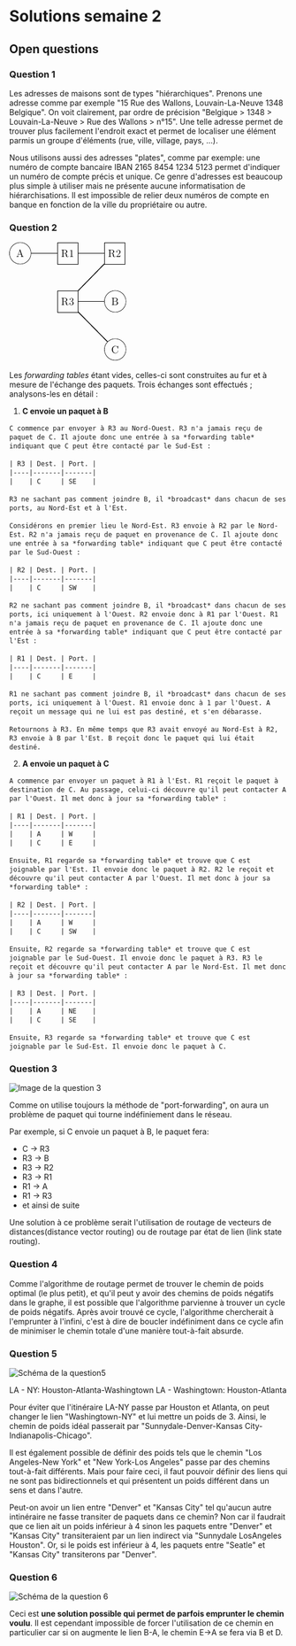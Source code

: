 # Solutions semaine 2

## Open questions

### Question 1
Les adresses de maisons sont de types "hiérarchiques". Prenons une adresse comme par exemple "15 Rue des Wallons, Louvain-La-Neuve 1348 Belgique". On voit clairement, par ordre de précision "Belgique > 1348 > Louvain-La-Neuve > Rue des Wallons > n°15". Une telle adresse permet de trouver plus facilement l'endroit exact et permet de localiser une élément parmis un groupe d'éléments (rue, ville, village, pays, ...). 

Nous utilisons aussi des adresses "plates", comme par exemple: une numéro de compte bancaire IBAN 2165 8454 1234 5123 permet d'indiquer un numéro de compte précis et unique. Ce genre d'adresses est beaucoup plus simple à utiliser mais ne présente aucune informatisation de hiérarchisations. Il est impossible de relier deux numéros de compte en banque en fonction de la ville du propriétaire ou autre. 

### Question 2
![Schéma du réseau](imgs/02_2_02-1.png)
  
  Les *forwarding tables* étant vides, celles-ci sont construites au fur et à mesure de l'échange des paquets. Trois échanges sont effectués ; analysons-les en détail :
  
  1. **C envoie un paquet à B**
    
    C commence par envoyer à R3 au Nord-Ouest. R3 n'a jamais reçu de paquet de C. Il ajoute donc une entrée à sa *forwarding table* indiquant que C peut être contacté par le Sud-Est :
    
    | R3 | Dest. | Port. |
    |----|-------|-------|
    |    | C     | SE    |
    
    R3 ne sachant pas comment joindre B, il *broadcast* dans chacun de ses ports, au Nord-Est et à l'Est.
    
    Considérons en premier lieu le Nord-Est. R3 envoie à R2 par le Nord-Est. R2 n'a jamais reçu de paquet en provenance de C. Il ajoute donc une entrée à sa *forwarding table* indiquant que C peut être contacté par le Sud-Ouest :
    
    | R2 | Dest. | Port. |
    |----|-------|-------|
    |    | C     | SW    |
    
    R2 ne sachant pas comment joindre B, il *broadcast* dans chacun de ses ports, ici uniquement à l'Ouest. R2 envoie donc à R1 par l'Ouest. R1 n'a jamais reçu de paquet en provenance de C. Il ajoute donc une entrée à sa *forwarding table* indiquant que C peut être contacté par l'Est :
    
    | R1 | Dest. | Port. |
    |----|-------|-------|
    |    | C     | E     |
    
    R1 ne sachant pas comment joindre B, il *broadcast* dans chacun de ses ports, ici uniquement à l'Ouest. R1 envoie donc à 1 par l'Ouest. A reçoit un message qui ne lui est pas destiné, et s'en débarasse.
    
    Retournons à R3. En même temps que R3 avait envoyé au Nord-Est à R2, R3 envoie à B par l'Est. B reçoit donc le paquet qui lui était destiné.
  
  2. **A envoie un paquet à C**
    
    A commence par envoyer un paquet à R1 à l'Est. R1 reçoit le paquet à destination de C. Au passage, celui-ci découvre qu'il peut contacter A par l'Ouest. Il met donc à jour sa *forwarding table* :
    
    | R1 | Dest. | Port. |
    |----|-------|-------|
    |    | A     | W     |
    |    | C     | E     |
    
    Ensuite, R1 regarde sa *forwarding table* et trouve que C est joignable par l'Est. Il envoie donc le paquet à R2. R2 le reçoit et découvre qu'il peut contacter A par l'Ouest. Il met donc à jour sa *forwarding table* :
    
    | R2 | Dest. | Port. |
    |----|-------|-------|
    |    | A     | W     |
    |    | C     | SW    |
    
    Ensuite, R2 regarde sa *forwarding table* et trouve que C est joignable par le Sud-Ouest. Il envoie donc le paquet à R3. R3 le reçoit et découvre qu'il peut contacter A par le Nord-Est. Il met donc à jour sa *forwarding table* :
    
    | R3 | Dest. | Port. |
    |----|-------|-------|
    |    | A     | NE    |
    |    | C     | SE    |
    
    Ensuite, R3 regarde sa *forwarding table* et trouve que C est joignable par le Sud-Est. Il envoie donc le paquet à C.
    
### Question 3

![Image de la question 3](https://raw.githubusercontent.com/xlambein/lingi1341/master/imgs/question3.png)

Comme on utilise toujours la méthode de "port-forwarding", on aura un problème de paquet qui tourne indéfiniement dans le réseau.

Par exemple, si C envoie un paquet à B, le paquet fera: 
- C -> R3
- R3 -> B 
- R3 -> R2
- R3 -> R1
- R1 -> A
- R1 -> R3
- et ainsi de suite

Une solution à ce problème serait l'utilisation de routage de vecteurs de distances(distance vector routing) ou de routage par état de lien (link state routing). 

### Question 4

Comme l'algorithme de routage permet de trouver le chemin de poids optimal (le plus petit), et qu'il peut y avoir des chemins de poids négatifs dans le graphe, il est possible que l'algorithme parvienne à trouver un cycle de poids négatifs. Après avoir trouvé ce cycle, l'algorithme chercherait à l'emprunter à l'infini, c'est à dire de boucler indéfiniment dans ce cycle afin de minimiser le chemin totale d'une manière tout-à-fait absurde.

### Question 5
![Schéma de la question5](https://raw.githubusercontent.com/xlambein/lingi1341/master/imgs/question5.png)

LA - NY: Houston-Atlanta-Washingtown
LA - Washingtown: Houston-Atlanta

Pour éviter que l'itinéraire LA-NY passe par Houston et Atlanta, on peut changer le lien "Washingtown-NY" et lui mettre un poids de 3. Ainsi, le chemin de poids idéal passerait par "Sunnydale-Denver-Kansas City-Indianapolis-Chicago". 

Il est également possible de définir des poids tels que le chemin "Los Angeles-New York" et "New York-Los Angeles" passe par des chemins tout-à-fait différents. Mais pour faire ceci, il faut pouvoir définir des liens qui ne sont pas bidirectionnels et qui présentent un poids différent dans un sens et dans l'autre. 

Peut-on avoir un lien entre "Denver" et "Kansas City" tel qu'aucun autre intinéraire ne fasse transiter de paquets dans ce chemin? Non car il faudrait que ce lien ait un poids inférieur à 4 sinon les paquets entre "Denver" et "Kansas City" transiteraient par un lien indirect via "Sunnydale LosAngeles Houston". Or, si le poids est inférieur à 4, les paquets entre "Seatle" et "Kansas City" transiterons par "Denver".  

### Question 6
![Schéma de la question 6](https://raw.githubusercontent.com/xlambein/lingi1341/master/imgs/question6.png)

Ceci est **une solution possible qui permet de parfois emprunter le chemin voulu**. Il est cependant impossible de forcer l'utilisation de ce chemin en particulier car si on augmente le lien B-A, le chemin E->A se fera via B et D. 
